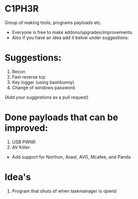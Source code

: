 # C1PH3R
Group of making tools, programs payloads etc.

* Everyone is free to make addons/upgrades/improvements.
* Also if you have an idea add it below under suggestions:

# Suggestions:

1. Recon 
2. Fast reverse tcp
3. Key logger (using bashbunny)
4. Change of windows password.

(Add your suggestions as a pull request)

# Done payloads that can be improved:

1. USB PWNR
2. AV Killer:
* Add support for Northon, Avast, AVG, Mcafee, and Panda

# Idea's
1. Program that shuts of when taskmanager is opend
